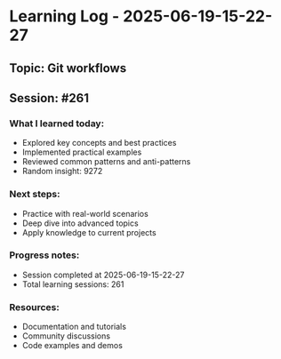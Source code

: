 # Learning Log - 2025-06-19-15-22-27

## Topic: Git workflows
## Session: #261

### What I learned today:
- Explored key concepts and best practices
- Implemented practical examples  
- Reviewed common patterns and anti-patterns
- Random insight: 9272

### Next steps:
- Practice with real-world scenarios
- Deep dive into advanced topics
- Apply knowledge to current projects

### Progress notes:
- Session completed at 2025-06-19-15-22-27
- Total learning sessions: 261

### Resources:
- Documentation and tutorials
- Community discussions
- Code examples and demos

